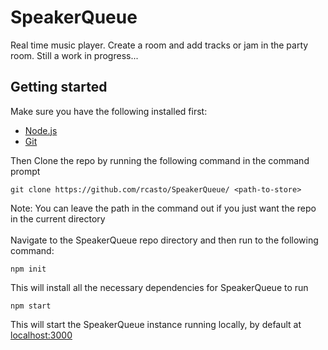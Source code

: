 # SpeakerQueue

Real time music player.  Create a room and add tracks or jam in the party room.  Still a work in progress...
## Getting started
<section>
  <span>Make sure you have the following installed first:</span>
  <ul>
    <li>
      <a href="https://nodejs.org/" target="_blank">Node.js</a>
    </li>
    <li>
      <a href="https://git-scm.com/" target="_blank">Git</a>
    </li>
  </ul>
</section>

Then Clone the repo by running the following command in the command prompt
```
git clone https://github.com/rcasto/SpeakerQueue/ <path-to-store>
```
<bold>Note:</bold> You can leave the path in the command out if you just want the repo in the current directory
<br/><br/>
Navigate to the SpeakerQueue repo directory and then run to the following command:
```
npm init
```
This will install all the necessary dependencies for SpeakerQueue to run
```
npm start
```
This will start the SpeakerQueue instance running locally, by default at <a href="http://localhost:3000/" target="_blank">localhost:3000</a>
